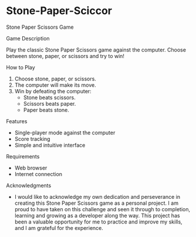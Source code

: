 # Stone-Paper-Sciccor
Stone Paper Scissors Game

Game Description

Play the classic Stone Paper Scissors game against the computer. Choose between stone, paper, or scissors and try to win!

How to Play

1. Choose stone, paper, or scissors.
2. The computer will make its move.
3. Win by defeating the computer:
    - Stone beats scissors.
    - Scissors beats paper.
    - Paper beats stone.

Features

- Single-player mode against the computer
- Score tracking
- Simple and intuitive interface

Requirements

- Web browser
- Internet connection



Acknowledgments

- I would like to acknowledge my own dedication and perseverance in creating this Stone Paper Scissors game as a personal project. I am proud to have taken on this challenge and seen it through to completion, learning and growing as a developer along the way. This project has been a valuable opportunity for me to practice and improve my skills, and I am grateful for the experience.
